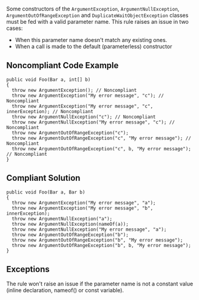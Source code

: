 
Some constructors of the `ArgumentException`, `ArgumentNullException`, `ArgumentOutOfRangeException` and `DuplicateWaitObjectException` classes must be fed with a valid parameter name. This rule raises an issue in two cases:

- When this parameter name doesn't match any existing ones.
- When a call is made to the default (parameterless) constructor


## Noncompliant Code Example


    public void Foo(Bar a, int[] b)
    {
      throw new ArgumentException(); // Noncompliant
      throw new ArgumentException("My error message", "c"); // Noncompliant
      throw new ArgumentException("My error message", "c", innerException); // Noncompliant
      throw new ArgumentNullException("c"); // Noncompliant
      throw new ArgumentNullException("My error message", "c"); // Noncompliant
      throw new ArgumentOutOfRangeException("c");
      throw new ArgumentOutOfRangeException("c", "My error message"); // Noncompliant
      throw new ArgumentOutOfRangeException("c", b, "My error message"); // Noncompliant
    }


## Compliant Solution


    public void Foo(Bar a, Bar b)
    {
      throw new ArgumentException("My error message", "a");
      throw new ArgumentException("My error message", "b", innerException);
      throw new ArgumentNullException("a");
      throw new ArgumentNullException(nameOf(a));
      throw new ArgumentNullException("My error message", "a");
      throw new ArgumentOutOfRangeException("b");
      throw new ArgumentOutOfRangeException("b", "My error message");
      throw new ArgumentOutOfRangeException("b", b, "My error message");
    }


## Exceptions

The rule won't raise an issue if the parameter name is not a constant value (inline declaration, nameof() or const variable).
